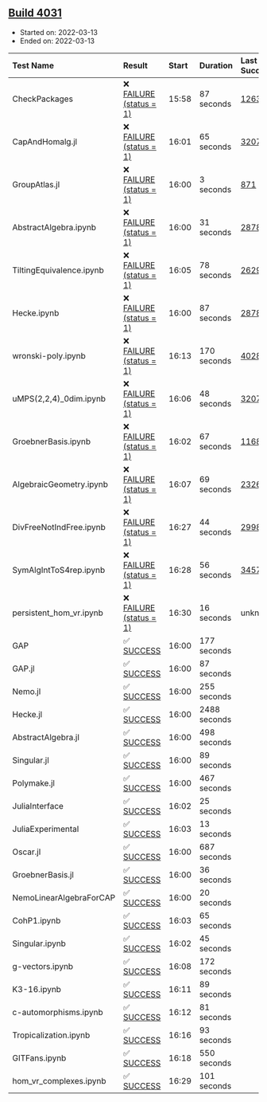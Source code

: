 ## [Build 4031](https://oscarci.mathematik.uni-kl.de/job/oscar-stable/4031/)

* Started on: 2022-03-13
* Ended on: 2022-03-13

| Test Name    | Result | Start | Duration | Last Success | First Failure |
|:-------------|:-------|:------|:---------|:-------------|:--------------|
| CheckPackages | ❌ [FAILURE (status = 1)](https://oscarci.mathematik.uni-kl.de/job/oscar-stable/4031/artifact/logs/build-4031/CheckPackages.log) | 15:58 | 87 seconds | [1263](https://oscarci.mathematik.uni-kl.de/job/oscar-stable/1263/) | [1264](https://oscarci.mathematik.uni-kl.de/job/oscar-stable/1264/) |
| CapAndHomalg.jl | ❌ [FAILURE (status = 1)](https://oscarci.mathematik.uni-kl.de/job/oscar-stable/4031/artifact/logs/build-4031/CapAndHomalg.jl.log) | 16:01 | 65 seconds | [3207](https://oscarci.mathematik.uni-kl.de/job/oscar-stable/3207/) | [3208](https://oscarci.mathematik.uni-kl.de/job/oscar-stable/3208/) |
| GroupAtlas.jl | ❌ [FAILURE (status = 1)](https://oscarci.mathematik.uni-kl.de/job/oscar-stable/4031/artifact/logs/build-4031/GroupAtlas.jl.log) | 16:00 | 3 seconds | [871](https://oscarci.mathematik.uni-kl.de/job/oscar-stable/871/) | [872](https://oscarci.mathematik.uni-kl.de/job/oscar-stable/872/) |
| AbstractAlgebra.ipynb | ❌ [FAILURE (status = 1)](https://oscarci.mathematik.uni-kl.de/job/oscar-stable/4031/artifact/logs/build-4031/AbstractAlgebra.ipynb.log) | 16:00 | 31 seconds | [2878](https://oscarci.mathematik.uni-kl.de/job/oscar-stable/2878/) | [2879](https://oscarci.mathematik.uni-kl.de/job/oscar-stable/2879/) |
| TiltingEquivalence.ipynb | ❌ [FAILURE (status = 1)](https://oscarci.mathematik.uni-kl.de/job/oscar-stable/4031/artifact/logs/build-4031/TiltingEquivalence.ipynb.log) | 16:05 | 78 seconds | [2629](https://oscarci.mathematik.uni-kl.de/job/oscar-stable/2629/) | [2630](https://oscarci.mathematik.uni-kl.de/job/oscar-stable/2630/) |
| Hecke.ipynb | ❌ [FAILURE (status = 1)](https://oscarci.mathematik.uni-kl.de/job/oscar-stable/4031/artifact/logs/build-4031/Hecke.ipynb.log) | 16:00 | 87 seconds | [2878](https://oscarci.mathematik.uni-kl.de/job/oscar-stable/2878/) | [2879](https://oscarci.mathematik.uni-kl.de/job/oscar-stable/2879/) |
| wronski-poly.ipynb | ❌ [FAILURE (status = 1)](https://oscarci.mathematik.uni-kl.de/job/oscar-stable/4031/artifact/logs/build-4031/wronski-poly.ipynb.log) | 16:13 | 170 seconds | [4028](https://oscarci.mathematik.uni-kl.de/job/oscar-stable/4028/) | [4029](https://oscarci.mathematik.uni-kl.de/job/oscar-stable/4029/) |
| uMPS(2,2,4)_0dim.ipynb | ❌ [FAILURE (status = 1)](https://oscarci.mathematik.uni-kl.de/job/oscar-stable/4031/artifact/logs/build-4031/uMPS-2-2-4-_0dim.ipynb.log) | 16:06 | 48 seconds | [3207](https://oscarci.mathematik.uni-kl.de/job/oscar-stable/3207/) | [3208](https://oscarci.mathematik.uni-kl.de/job/oscar-stable/3208/) |
| GroebnerBasis.ipynb | ❌ [FAILURE (status = 1)](https://oscarci.mathematik.uni-kl.de/job/oscar-stable/4031/artifact/logs/build-4031/GroebnerBasis.ipynb.log) | 16:02 | 67 seconds | [1168](https://oscarci.mathematik.uni-kl.de/job/oscar-stable/1168/) | [1169](https://oscarci.mathematik.uni-kl.de/job/oscar-stable/1169/) |
| AlgebraicGeometry.ipynb | ❌ [FAILURE (status = 1)](https://oscarci.mathematik.uni-kl.de/job/oscar-stable/4031/artifact/logs/build-4031/AlgebraicGeometry.ipynb.log) | 16:07 | 69 seconds | [2326](https://oscarci.mathematik.uni-kl.de/job/oscar-stable/2326/) | [2327](https://oscarci.mathematik.uni-kl.de/job/oscar-stable/2327/) |
| DivFreeNotIndFree.ipynb | ❌ [FAILURE (status = 1)](https://oscarci.mathematik.uni-kl.de/job/oscar-stable/4031/artifact/logs/build-4031/DivFreeNotIndFree.ipynb.log) | 16:27 | 44 seconds | [2998](https://oscarci.mathematik.uni-kl.de/job/oscar-stable/2998/) | [2999](https://oscarci.mathematik.uni-kl.de/job/oscar-stable/2999/) |
| SymAlgIntToS4rep.ipynb | ❌ [FAILURE (status = 1)](https://oscarci.mathematik.uni-kl.de/job/oscar-stable/4031/artifact/logs/build-4031/SymAlgIntToS4rep.ipynb.log) | 16:28 | 56 seconds | [3457](https://oscarci.mathematik.uni-kl.de/job/oscar-stable/3457/) | [3458](https://oscarci.mathematik.uni-kl.de/job/oscar-stable/3458/) |
| persistent_hom_vr.ipynb | ❌ [FAILURE (status = 1)](https://oscarci.mathematik.uni-kl.de/job/oscar-stable/4031/artifact/logs/build-4031/persistent_hom_vr.ipynb.log) | 16:30 | 16 seconds | unknown | unknown |
| GAP | ✅ [SUCCESS](https://oscarci.mathematik.uni-kl.de/job/oscar-stable/4031/artifact/logs/build-4031/GAP.log) | 16:00 | 177 seconds |  |  |
| GAP.jl | ✅ [SUCCESS](https://oscarci.mathematik.uni-kl.de/job/oscar-stable/4031/artifact/logs/build-4031/GAP.jl.log) | 16:00 | 87 seconds |  |  |
| Nemo.jl | ✅ [SUCCESS](https://oscarci.mathematik.uni-kl.de/job/oscar-stable/4031/artifact/logs/build-4031/Nemo.jl.log) | 16:00 | 255 seconds |  |  |
| Hecke.jl | ✅ [SUCCESS](https://oscarci.mathematik.uni-kl.de/job/oscar-stable/4031/artifact/logs/build-4031/Hecke.jl.log) | 16:00 | 2488 seconds |  |  |
| AbstractAlgebra.jl | ✅ [SUCCESS](https://oscarci.mathematik.uni-kl.de/job/oscar-stable/4031/artifact/logs/build-4031/AbstractAlgebra.jl.log) | 16:00 | 498 seconds |  |  |
| Singular.jl | ✅ [SUCCESS](https://oscarci.mathematik.uni-kl.de/job/oscar-stable/4031/artifact/logs/build-4031/Singular.jl.log) | 16:00 | 89 seconds |  |  |
| Polymake.jl | ✅ [SUCCESS](https://oscarci.mathematik.uni-kl.de/job/oscar-stable/4031/artifact/logs/build-4031/Polymake.jl.log) | 16:00 | 467 seconds |  |  |
| JuliaInterface | ✅ [SUCCESS](https://oscarci.mathematik.uni-kl.de/job/oscar-stable/4031/artifact/logs/build-4031/JuliaInterface.log) | 16:02 | 25 seconds |  |  |
| JuliaExperimental | ✅ [SUCCESS](https://oscarci.mathematik.uni-kl.de/job/oscar-stable/4031/artifact/logs/build-4031/JuliaExperimental.log) | 16:03 | 13 seconds |  |  |
| Oscar.jl | ✅ [SUCCESS](https://oscarci.mathematik.uni-kl.de/job/oscar-stable/4031/artifact/logs/build-4031/Oscar.jl.log) | 16:00 | 687 seconds |  |  |
| GroebnerBasis.jl | ✅ [SUCCESS](https://oscarci.mathematik.uni-kl.de/job/oscar-stable/4031/artifact/logs/build-4031/GroebnerBasis.jl.log) | 16:00 | 36 seconds |  |  |
| NemoLinearAlgebraForCAP | ✅ [SUCCESS](https://oscarci.mathematik.uni-kl.de/job/oscar-stable/4031/artifact/logs/build-4031/NemoLinearAlgebraForCAP.log) | 16:00 | 20 seconds |  |  |
| CohP1.ipynb | ✅ [SUCCESS](https://oscarci.mathematik.uni-kl.de/job/oscar-stable/4031/artifact/logs/build-4031/CohP1.ipynb.log) | 16:03 | 65 seconds |  |  |
| Singular.ipynb | ✅ [SUCCESS](https://oscarci.mathematik.uni-kl.de/job/oscar-stable/4031/artifact/logs/build-4031/Singular.ipynb.log) | 16:02 | 45 seconds |  |  |
| g-vectors.ipynb | ✅ [SUCCESS](https://oscarci.mathematik.uni-kl.de/job/oscar-stable/4031/artifact/logs/build-4031/g-vectors.ipynb.log) | 16:08 | 172 seconds |  |  |
| K3-16.ipynb | ✅ [SUCCESS](https://oscarci.mathematik.uni-kl.de/job/oscar-stable/4031/artifact/logs/build-4031/K3-16.ipynb.log) | 16:11 | 89 seconds |  |  |
| c-automorphisms.ipynb | ✅ [SUCCESS](https://oscarci.mathematik.uni-kl.de/job/oscar-stable/4031/artifact/logs/build-4031/c-automorphisms.ipynb.log) | 16:12 | 81 seconds |  |  |
| Tropicalization.ipynb | ✅ [SUCCESS](https://oscarci.mathematik.uni-kl.de/job/oscar-stable/4031/artifact/logs/build-4031/Tropicalization.ipynb.log) | 16:16 | 93 seconds |  |  |
| GITFans.ipynb | ✅ [SUCCESS](https://oscarci.mathematik.uni-kl.de/job/oscar-stable/4031/artifact/logs/build-4031/GITFans.ipynb.log) | 16:18 | 550 seconds |  |  |
| hom_vr_complexes.ipynb | ✅ [SUCCESS](https://oscarci.mathematik.uni-kl.de/job/oscar-stable/4031/artifact/logs/build-4031/hom_vr_complexes.ipynb.log) | 16:29 | 101 seconds |  |  |
